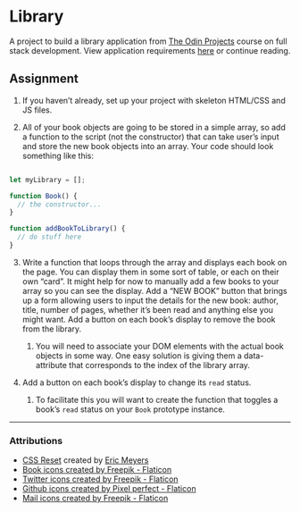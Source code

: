 # Library #

A project to build a library application from [The Odin Projects](https://www.theodinproject.com/ "Odin Project Website") course on full stack development. View application requirements [here](https://www.theodinproject.com/lessons/node-path-javascript-library "Project Requirements") or continue reading.

## Assignment ##

1. If you haven’t already, set up your project with skeleton HTML/CSS and JS files.

2. All of your book objects are going to be stored in a simple array, so add a function to the script (not the constructor) that can take user’s input and store the new book objects into an array. Your code should look something like this:

```javascript

let myLibrary = [];

function Book() {
  // the constructor...
}

function addBookToLibrary() {
  // do stuff here
}
```
3. Write a function that loops through the array and displays each book on the page. You can display them in some sort of table, or each on their own “card”. It might help for now to manually add a few books to your array so you can see the display.
Add a “NEW BOOK” button that brings up a form allowing users to input the details for the new book: author, title, number of pages, whether it’s been read and anything else you might want.
Add a button on each book’s display to remove the book from the library.

    1. You will need to associate your DOM elements with the actual book objects in some way. One easy solution is giving them a data-attribute that corresponds to the index of the library array.

4. Add a button on each book’s display to change its `read` status.

    1. To facilitate this you will want to create the function that toggles a book’s `read` status on your `Book` prototype instance.

---
### Attributions ###
* [CSS Reset](https://meyerweb.com/eric/tools/css/reset/ "Reset Style Sheet") created by [Eric Meyers](https://twitter.com/meyerweb "Erics Twitter")
* [Book icons created by Freepik - Flaticon](https://www.flaticon.com/free-icons/book "Favicon Website")
* [Twitter icons created by Freepik - Flaticon](https://www.flaticon.com/free-icons/twitter "twitter icons")
* [Github icons created by Pixel perfect - Flaticon](https://www.flaticon.com/free-icons/github "github icons")
* [Mail icons created by Freepik - Flaticon](https://www.flaticon.com/free-icons/mail "mail icons")
